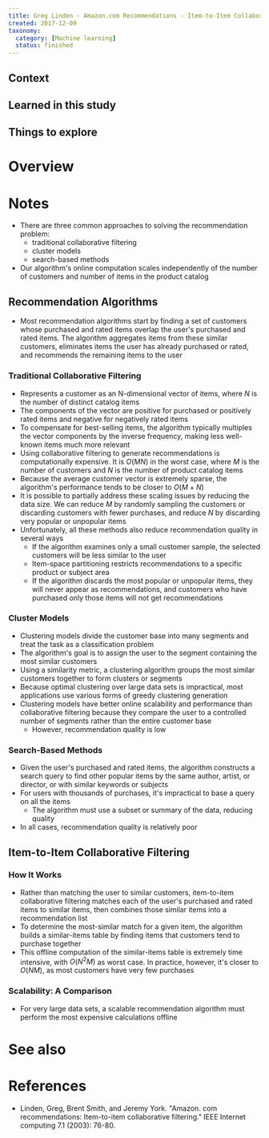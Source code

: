 ```yaml
---
title: Greg Linden - Amazon.com Recommendations - Item-to-Item Collaborative Filtering (2003)
created: 2017-12-09
taxonomy:
  category: [Machine learning]
  status: finished
---
```


## Context

## Learned in this study

## Things to explore

# Overview

# Notes
* There are three common approaches to solving the recommendation problem:
	* traditional collaborative filtering
	* cluster models
	* search-based methods
* Our algorithm's online computation scales independently of the number of customers and number of items in the product catalog

## Recommendation Algorithms
* Most recommendation algorithms start by finding a set of customers whose purchased and rated items overlap the user's purchased and rated items. The algorithm aggregates items from these similar customers, eliminates items the user has already purchased or rated, and recommends the remaining items to the user

### Traditional Collaborative Filtering
* Represents a customer as an N-dimensional vector of items, where $N$ is the number of distinct catalog items
* The components of the vector are positive for purchased or positively rated items and negative for negatively rated items
* To compensate for best-selling items, the algorithm typically multiples the vector components by the inverse frequency, making less well-known items much more relevant
* Using collaborative filtering to generate recommendations is computationally expensive. It is $O(MN)$ in the worst case, where $M$ is the number of customers and $N$ is the number of product catalog items
* Because the average customer vector is extremely sparse, the algorithm's performance tends to be closer to $O(M + N)$
* It is possible to partially address these scaling issues by reducing the data size. We can reduce $M$ by randomly sampling the customers or discarding customers with fewer purchases, and reduce $N$ by discarding very popular or unpopular items
* Unfortunately, all these methods also reduce recommendation quality in several ways
	* If the algorithm examines only a small customer sample, the selected customers will be less similar to the user
	* Item-space partitioning restricts recommendations to a specific product or subject area
	* If the algorithm discards the most popular or unpopular items, they will never appear as recommendations, and customers who have purchased only those items will not get recommendations

### Cluster Models
* Clustering models divide the customer base into many segments and treat the task as a classification problem
* The algorithm's goal is to assign the user to the segment containing the most similar customers
* Using a similarity metric, a clustering algorithm groups the most similar customers together to form clusters or segments
* Because optimal clustering over large data sets is impractical, most applications use various forms of greedy clustering generation
* Clustering models have better online scalability and performance than collaborative filtering because they compare the user to a controlled number of segments rather than the entire customer base
	* However, recommendation quality is low

### Search-Based Methods
* Given the user's purchased and rated items, the algorithm constructs a search query to find other popular items by the same author, artist, or director, or with similar keywords or subjects
* For users with thousands of purchases, it's impractical to base a query on all the items
	* The algorithm must use a subset or summary of the data, reducing quality
* In all cases, recommendation quality is relatively poor

## Item-to-Item Collaborative Filtering
### How It Works
* Rather than matching the user to similar customers, item-to-item collaborative filtering matches each of the user's purchased and rated items to similar items, then combines those similar items into a recommendation list
* To determine the most-similar match for a given item, the algorithm builds a similar-items table by finding items that customers tend to purchase together
* This offline computation of the similar-items table is extremely time intensive, with $O(N^2M)$ as worst case. In practice, however, it's closer to $O(NM)$, as most customers have very few purchases

### Scalability: A Comparison
* For very large data sets, a scalable recommendation algorithm must perform the most expensive calculations offline

# See also

# References
* Linden, Greg, Brent Smith, and Jeremy York. "Amazon. com recommendations: Item-to-item collaborative filtering." IEEE Internet computing 7.1 (2003): 76-80.
